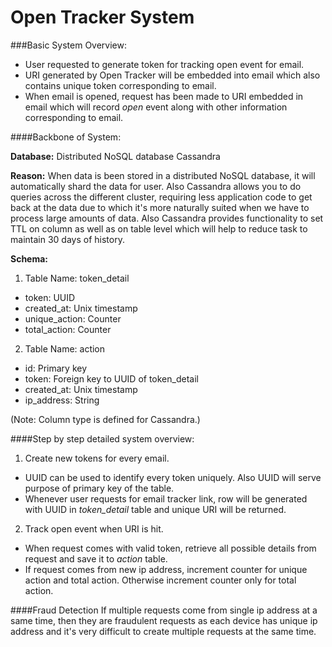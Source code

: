 # Open Tracker System

###Basic System Overview:

- User requested to generate token for tracking open event for email.
- URI generated by Open Tracker will be embedded into email which also contains unique token corresponding to email.
- When email is opened, request has been made to URI embedded in email which will record <i>open</i> event along with other information corresponding to email.

####Backbone of System:

<b>Database:</b> Distributed NoSQL database Cassandra

<b>Reason:</b> When data is been stored in a distributed NoSQL database, it will automatically shard the data for user. Also Cassandra allows you to do queries across the different cluster, requiring less application code to get back at the data due to which it's more naturally suited when we have to process large amounts of data. Also Cassandra provides functionality to set TTL on column as well as on table level which will help to reduce task to maintain 30 days of history.

<b>Schema:</b>
1. Table Name: token_detail
  - token: UUID
  - created_at: Unix timestamp
  - unique_action: Counter
  - total_action: Counter
 2. Table Name: action
  - id: Primary key
  - token: Foreign key to UUID of token_detail
  - created_at: Unix timestamp
  - ip_address: String
  
(Note: Column type is defined for Cassandra.)

####Step by step detailed system overview:

1. Create new tokens for every email.
 - UUID can be used to identify every token uniquely. Also UUID will serve purpose of primary key of the table.
 - Whenever user requests for email tracker link, row will be generated with UUID in <i>token_detail</i> table and unique URI will be returned.
2. Track open event when URI is hit.
 - When request comes with valid token, retrieve all possible details from request and save it to <i>action</i> table.
 - If request comes from new ip address, increment counter for unique action and total action. Otherwise increment counter only for total action.


####Fraud Detection
If multiple requests come from single ip address at a same time, then they are fraudulent requests as each device has unique ip address and it's very difficult to create multiple requests at the same time.